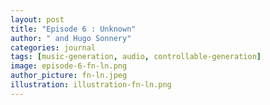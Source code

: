 ```yaml
---
layout: post
title: "Episode 6 : Unknown"
author: " and Hugo Sonnery"
categories: journal
tags: [music-generation, audio, controllable-generation]
image: episode-6-fn-ln.png
author_picture: fn-ln.jpeg
illustration: illustration-fn-ln.png
---
```

